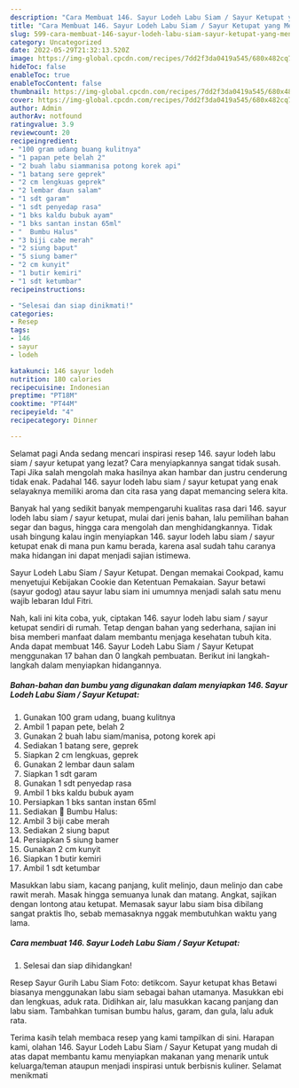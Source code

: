 ```yaml
---
description: "Cara Membuat 146. Sayur Lodeh Labu Siam / Sayur Ketupat yang Menggugah Selera, Buat Buka Puasa}"
title: "Cara Membuat 146. Sayur Lodeh Labu Siam / Sayur Ketupat yang Menggugah Selera, Buat Buka Puasa}"
slug: 599-cara-membuat-146-sayur-lodeh-labu-siam-sayur-ketupat-yang-menggugah-selera-buat-buka-puasa
category: Uncategorized
date: 2022-05-29T21:32:13.520Z
image: https://img-global.cpcdn.com/recipes/7dd2f3da0419a545/680x482cq70/146-sayur-lodeh-labu-siam-sayur-ketupat-foto-resep-utama.jpg
hideToc: false
enableToc: true
enableTocContent: false
thumbnail: https://img-global.cpcdn.com/recipes/7dd2f3da0419a545/680x482cq70/146-sayur-lodeh-labu-siam-sayur-ketupat-foto-resep-utama.jpg
cover: https://img-global.cpcdn.com/recipes/7dd2f3da0419a545/680x482cq70/146-sayur-lodeh-labu-siam-sayur-ketupat-foto-resep-utama.jpg
author: Admin
authorAv: notfound
ratingvalue: 3.9
reviewcount: 20
recipeingredient:
- "100 gram udang buang kulitnya"
- "1 papan pete belah 2"
- "2 buah labu siammanisa potong korek api"
- "1 batang sere geprek"
- "2 cm lengkuas geprek"
- "2 lembar daun salam"
- "1 sdt garam"
- "1 sdt penyedap rasa"
- "1 bks kaldu bubuk ayam"
- "1 bks santan instan 65ml"
- "  Bumbu Halus"
- "3 biji cabe merah"
- "2 siung baput"
- "5 siung bamer"
- "2 cm kunyit"
- "1 butir kemiri"
- "1 sdt ketumbar"
recipeinstructions:

- "Selesai dan siap dinikmati!"
categories:
- Resep
tags:
- 146
- sayur
- lodeh

katakunci: 146 sayur lodeh 
nutrition: 180 calories
recipecuisine: Indonesian
preptime: "PT18M"
cooktime: "PT44M"
recipeyield: "4"
recipecategory: Dinner

---
```



Selamat pagi Anda sedang mencari inspirasi resep 146. sayur lodeh labu siam / sayur ketupat yang lezat? Cara menyiapkannya sangat tidak susah. Tapi Jika salah mengolah maka hasilnya akan hambar dan justru cenderung tidak enak. Padahal 146. sayur lodeh labu siam / sayur ketupat yang enak selayaknya memiliki aroma dan cita rasa yang dapat memancing selera kita.


Banyak hal yang sedikit banyak mempengaruhi kualitas rasa dari 146. sayur lodeh labu siam / sayur ketupat, mulai dari jenis bahan, lalu pemilihan bahan segar dan bagus, hingga cara mengolah dan menghidangkannya. Tidak usah bingung kalau ingin menyiapkan 146. sayur lodeh labu siam / sayur ketupat enak di mana pun kamu berada, karena asal sudah tahu caranya maka hidangan ini dapat menjadi sajian istimewa.

Sayur Lodeh Labu Siam / Sayur Ketupat. Dengan memakai Cookpad, kamu menyetujui Kebijakan Cookie dan Ketentuan Pemakaian. Sayur betawi (sayur godog) atau sayur labu siam ini umumnya menjadi salah satu menu wajib lebaran Idul Fitri.


Nah, kali ini kita coba, yuk, ciptakan 146. sayur lodeh labu siam / sayur ketupat sendiri di rumah. Tetap dengan bahan yang sederhana, sajian ini bisa memberi manfaat dalam membantu menjaga kesehatan tubuh kita. Anda dapat membuat 146. Sayur Lodeh Labu Siam / Sayur Ketupat menggunakan 17 bahan dan 0 langkah pembuatan. Berikut ini langkah-langkah dalam menyiapkan hidangannya.

<!--inarticleads1-->

##### Bahan-bahan dan bumbu yang digunakan dalam menyiapkan 146. Sayur Lodeh Labu Siam / Sayur Ketupat:

1. Gunakan 100 gram udang, buang kulitnya
1. Ambil 1 papan pete, belah 2
1. Gunakan 2 buah labu siam/manisa, potong korek api
1. Sediakan 1 batang sere, geprek
1. Siapkan 2 cm lengkuas, geprek
1. Gunakan 2 lembar daun salam
1. Siapkan 1 sdt garam
1. Gunakan 1 sdt penyedap rasa
1. Ambil 1 bks kaldu bubuk ayam
1. Persiapkan 1 bks santan instan 65ml
1. Sediakan  📎 Bumbu Halus:
1. Ambil 3 biji cabe merah
1. Sediakan 2 siung baput
1. Persiapkan 5 siung bamer
1. Gunakan 2 cm kunyit
1. Siapkan 1 butir kemiri
1. Ambil 1 sdt ketumbar


Masukkan labu siam, kacang panjang, kulit melinjo, daun melinjo dan cabe rawit merah. Masak hingga semuanya lunak dan matang. Angkat, sajikan dengan lontong atau ketupat. Memasak sayur labu siam bisa dibilang sangat praktis lho, sebab memasaknya nggak membutuhkan waktu yang lama. 

<!--inarticleads2-->

##### Cara membuat 146. Sayur Lodeh Labu Siam / Sayur Ketupat:


1. Selesai dan siap dihidangkan!

Resep Sayur Gurih Labu Siam Foto: detikcom. Sayur ketupat khas Betawi biasanya menggunakan labu siam sebagai bahan utamanya. Masukkan ebi dan lengkuas, aduk rata. Didihkan air, lalu masukkan kacang panjang dan labu siam. Tambahkan tumisan bumbu halus, garam, dan gula, lalu aduk rata. 

Terima kasih telah membaca resep yang kami tampilkan di sini. Harapan kami, olahan 146. Sayur Lodeh Labu Siam / Sayur Ketupat yang mudah di atas dapat membantu kamu menyiapkan makanan yang menarik untuk keluarga/teman ataupun menjadi inspirasi untuk berbisnis kuliner. Selamat menikmati
